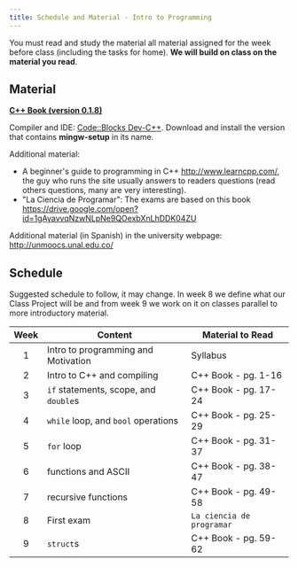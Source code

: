 ```yaml
---
title: Schedule and Material - Intro to Programming
---
```


You must read and study the material all material assigned for the week before class
(including the tasks for home). **We will build on class on the material you read**.

## Material ##

[**C++ Book (version 0.1.8)**](https://github.com/helq/the-little-cppler-book/raw/master/the_little_cppler.pdf)

Compiler and IDE: [Code::Blocks Dev-C++](http://www.codeblocks.org/downloads/26). Download
and install the version that contains **mingw-setup** in its name.

Additional material:

- A beginner's guide to programming in C++ <http://www.learncpp.com/>, the guy who runs
  the site usually answers to readers questions (read others questions, many are very
  interesting).
- "La Ciencia de Programar": The exams are based on this book
  <https://drive.google.com/open?id=1gAyavvqNzwNLpNe9QOexbXnLhDDK04ZU>

Additional material (in Spanish) in the university webpage: <http://unmoocs.unal.edu.co/>


## Schedule ##

Suggested schedule to follow, it may change. In week 8 we define what our Class Project
will be and from week 9 we work on it on classes parallel to more introductory material.

| Week | Content                                        | Material to Read             |
|:----:|------------------------------------------------|------------------------------|
|    1 | Intro to programming and Motivation            | Syllabus                     |
|    2 | Intro to C++ and compiling                     | C++ Book - pg. 1-16          |
|    3 | `if` statements, scope, and `double`s          | C++ Book - pg. 17-24         |
|    4 | `while` loop, and `bool` operations            | C++ Book - pg. 25-29         |
|    5 | `for` loop                                     | C++ Book - pg. 31-37         |
|    6 | functions and ASCII                            | C++ Book - pg. 38-47         |
|    7 | recursive functions                            | C++ Book - pg. 49-58         |
|    8 | First exam                                     | `La ciencia de programar`    |
|    9 | `struct`s                                      | C++ Book - pg. 59-62         |

<!-- vim:set filetype=markdown.pandoc : -->
